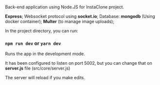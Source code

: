 Back-end application using Node.JS for InstaClone project.

**Express**;
Websocket protocol using **socket.io**;
Database: **mongodb** (Using docker container);
**Multer** (to manage image uploads);


In the project directory, you can run:

### `npm run dev` or `yarn dev`

Runs the app in the development mode.<br>

It has been configured to listen on port 5002, but you can change that on **server.js** file (src/core/server.js)

The server will reload if you make edits.